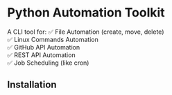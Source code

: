 # Python Automation Toolkit

A CLI tool for:
✅ File Automation (create, move, delete)  
✅ Linux Commands Automation  
✅ GitHub API Automation  
✅ REST API Automation  
✅ Job Scheduling (like cron)

## Installation
